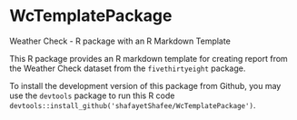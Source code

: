 # WcTemplatePackage

Weather Check - R package with an R Markdown Template

This R package provides an R markdown template for creating report from the Weather Check dataset from the `fivethirtyeight` package.

To install the development version of this package from Github, you may use the `devtools` package to run this R code `devtools::install_github('shafayetShafee/WcTemplatePackage')`.

